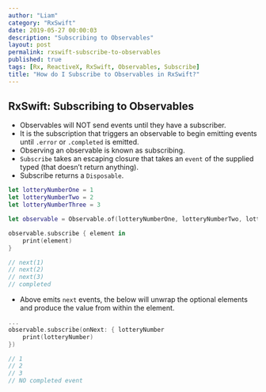 ```yaml
---
author: "Liam"
category: "RxSwift"
date: 2019-05-27 00:00:03
description: "Subscribing to Observables"
layout: post
permalink: rxswift-subscribe-to-observables
published: true
tags: [Rx, ReactiveX, RxSwift, Observables, Subscribe]
title: "How do I Subscribe to Observables in RxSwift?"
---
```


## RxSwift: Subscribing to Observables

- Observables will NOT send events until they have a subscriber.
- It is the subscription that triggers an observable to begin emitting events until `.error` or `.completed` is emitted.
- Observing an observable is known as subscribing.
- `Subscribe` takes an escaping closure that takes an `event` of the supplied typed (that doesn’t return anything).
- Subscribe returns a `Disposable`.

```swift
let lotteryNumberOne = 1
let lotteryNumberTwo = 2
let lotteryNumberThree = 3

let observable = Observable.of(lotteryNumberOne, lotteryNumberTwo, lotteryNumberThree)

observable.subscribe { element in
	print(element)
}

// next(1)
// next(2)
// next(3)
// completed
```

- Above emits `next` events, the below will unwrap the optional elements and produce the value from within the element.

```swift
...
observable.subscribe(onNext: { lotteryNumber
	print(lotteryNumber)
})

// 1
// 2
// 3
// NO completed event
```
